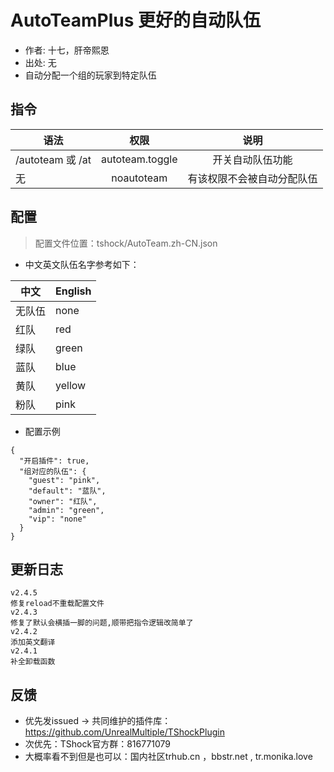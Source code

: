 # AutoTeamPlus 更好的自动队伍

- 作者: 十七，肝帝熙恩
- 出处: 无
- 自动分配一个组的玩家到特定队伍

## 指令

| 语法              |                权限               |       说明      |
| --------------- | :-----------------------------: | :-----------: |
| /autoteam 或 /at | autoteam.toggle |    开关自动队伍功能   |
| 无               |            noautoteam           | 有该权限不会被自动分配队伍 |

## 配置

> 配置文件位置：tshock/AutoTeam.zh-CN.json

- 中文英文队伍名字参考如下：

| 中文  | English |
| --- | ------- |
| 无队伍 | none    |
| 红队  | red     |
| 绿队  | green   |
| 蓝队  | blue    |
| 黄队  | yellow  |
| 粉队  | pink    |

- 配置示例

```json5
{
  "开启插件": true, 
  "组对应的队伍": {
    "guest": "pink",
    "default": "蓝队",
    "owner": "红队",
    "admin": "green",
    "vip": "none"
  }
}
```

## 更新日志

```
v2.4.5
修复reload不重载配置文件
v2.4.3
修复了默认会横插一脚的问题,顺带把指令逻辑改简单了
v2.4.2
添加英文翻译
v2.4.1
补全卸载函数
```

## 反馈

- 优先发issued -> 共同维护的插件库：https://github.com/UnrealMultiple/TShockPlugin
- 次优先：TShock官方群：816771079
- 大概率看不到但是也可以：国内社区trhub.cn ，bbstr.net , tr.monika.love
